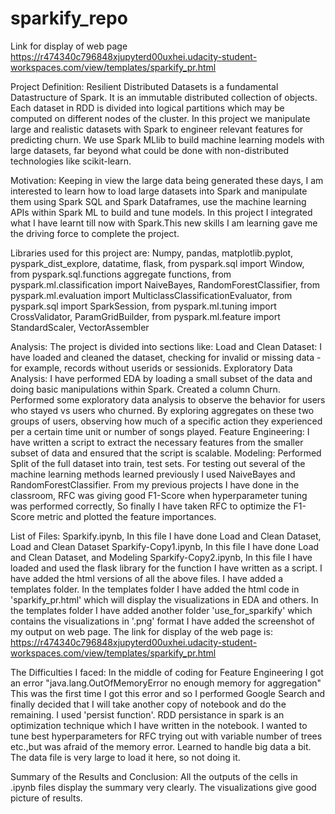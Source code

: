 # sparkify_repo
Link for display of web page
https://r474340c796848xjupyterd00uxhei.udacity-student-workspaces.com/view/templates/sparkify_pr.html

Project Definition:
      Resilient Distributed Datasets is a fundamental Datastructure of Spark. It is an immutable distributed collection of objects. Each 
dataset in RDD is divided into logical partitions which may be computed on different nodes of the cluster.
      In this project we manipulate large and realistic datasets with Spark to engineer relevant features for predicting churn. We use 
Spark MLlib to build machine learning models with large datasets, far beyond what could be done with non-distributed technologies 
like scikit-learn.

Motivation:
      Keeping in view the large data being generated these days, I am interested to learn how to load large datasets into Spark and
manipulate them using Spark SQL and Spark Dataframes, use the machine learning APIs within Spark ML to build and tune models. In this 
project I integrated what I have learnt till now with Spark.This new skills I am learning gave me the driving force to complete the 
project.

Libraries used for this project are:
     Numpy, pandas, matplotlib.pyplot, pyspark_dist_explore, datatime, flask, from pyspark.sql import Window, from pyspark.sql.functions 
aggregate functions, from pyspark.ml.classification import NaiveBayes, RandomForestClassifier, from pyspark.ml.evaluation import 
MulticlassClassificationEvaluator, from pyspark.sql import SparkSession, from pyspark.ml.tuning import CrossValidator, ParamGridBuilder,
from pyspark.ml.feature import StandardScaler, VectorAssembler

Analysis:
     The project is divided into sections like:
     Load and Clean Dataset:  I have loaded and cleaned the dataset, checking for invalid or missing data - for example, records without 
userids or sessionids.
     Exploratory Data Analysis: I have performed EDA by loading a small subset of the data and doing basic manipulations within Spark. 
Created a column Churn. Performed some exploratory data analysis to observe the behavior for users who stayed vs users who churned. By 
exploring aggregates on these two groups of users, observing how much of a specific action they experienced per a certain time unit or
number of songs played.
     Feature Engineering:  I have written a script to extract the necessary features from the smaller subset of data and ensured that the 
script is scalable.
Modeling:
    Performed Split of the full dataset into train, test sets. For testing out several of the machine learning methods learned previously 
I used NaiveBayes and RandomForestClassifier. From my previous projects I have done in the classroom, RFC was giving good F1-Score when
hyperparameter tuning was performed correctly, So finally I have taken RFC to optimize the F1-Score metric and plotted the feature
importances.

List of Files:
    Sparkify.ipynb, In this file I have done Load and Clean Dataset, Load and Clean Dataset
    Sparkify-Copy1.ipynb, In this file I have done Load and Clean Dataset, and Modeling
    Sparkify-Copy2.ipynb, In this file I have loaded and used the flask library for the function I have written as a script.
    I have added the html versions of all the above files.
    I have added a templates folder.
    In the templates folder I have added the html code in 'sparkify_pr.html' which will display the visualizations in EDA and others.
    In the templates folder I have added another folder 'use_for_sparkify' which contains the visualizations in '.png' format
    I have added the screenshot of my output on web page.
    The link for display of the web page is:         
https://r474340c796848xjupyterd00uxhei.udacity-student-workspaces.com/view/templates/sparkify_pr.html
     
The Difficulties I faced:
       In the middle of coding for Feature Engineering I got an error  "java.lang.OutOfMemoryError no enough memory for aggregation"
 This was the first time I got this error and so I performed Google Search and finally decided that I will take another copy of notebook
 and do the remaining. I used 'persist function'. RDD persistance in spark is an optimization technique which I have written in the 
 notebook. 
 I wanted to tune best hyperparameters for RFC  trying out with variable number of trees etc.,but was afraid of the memory error.
 Learned to handle big data a bit. The data file is very large to load it here, so not doing it.
 
 Summary of the Results and Conclusion:
      All the outputs of the cells  in .ipynb files display the summary very clearly.
      The visualizations give good picture of results.
           
